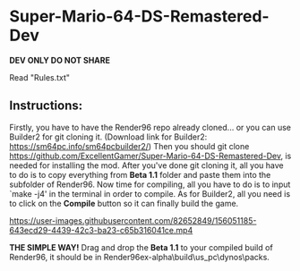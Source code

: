 # Super-Mario-64-DS-Remastered-Dev
**DEV ONLY DO NOT SHARE**

Read "Rules.txt"

## Instructions:
Firstly, you have to have the Render96 repo already cloned... or you can use Builder2 for git cloning it. (Download link for Builder2: https://sm64pc.info/sm64pcbuilder2/)
Then you should git clone https://github.com/ExcellentGamer/Super-Mario-64-DS-Remastered-Dev, is needed for installing the mod.
After you've done git cloning it, all you have to do is to copy everything from **Beta 1.1** folder and paste them into the subfolder of Render96.
Now time for compiling, all you have to do is to input `make -j4' in the terminal in order to compile. 
As for Builder2, all you need is to click on the **Compile** button so it can finally build the game.


https://user-images.githubusercontent.com/82652849/156051185-643ecd29-4439-42c3-ba23-c65b316041ce.mp4


**THE SIMPLE WAY!**
Drag and drop the **Beta 1.1** to your compiled build of Render96, it should be in Render96ex-alpha\build\us_pc\dynos\packs.
